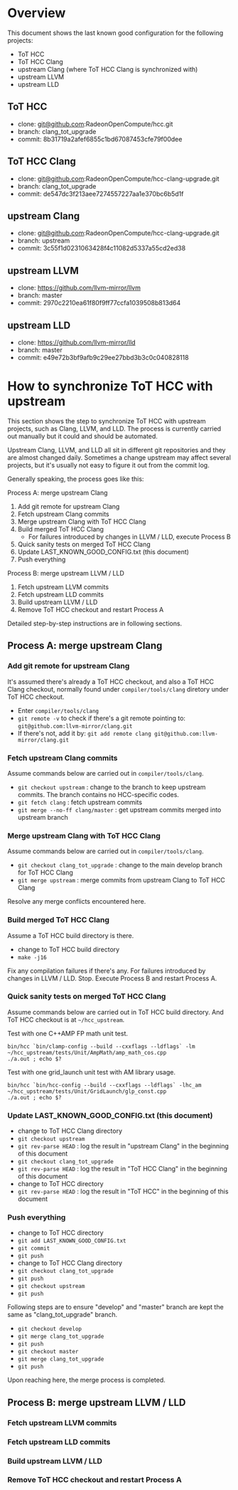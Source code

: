 Overview
========
This document shows the last known good configuration for the following
projects:
- ToT HCC
- ToT HCC Clang
- upstream Clang (where ToT HCC Clang is synchronized with)
- upstream LLVM
- upstream LLD

ToT HCC
-------
- clone: git@github.com:RadeonOpenCompute/hcc.git
- branch: clang_tot_upgrade
- commit: 8b31719a2afef6855c1bd67087453cfe79f00dee

ToT HCC Clang
-------------
- clone: git@github.com:RadeonOpenCompute/hcc-clang-upgrade.git
- branch: clang_tot_upgrade
- commit: de547dc3f213aee7274557227aa1e370bc6b5d1f

upstream Clang
--------------
- clone: git@github.com:RadeonOpenCompute/hcc-clang-upgrade.git
- branch: upstream
- commit: 3c55f1d0231063428f4c11082d5337a55cd2ed38

upstream LLVM
-------------
- clone: https://github.com/llvm-mirror/llvm
- branch: master
- commit: 2970c2210ea61f80f9ff77ccfa1039508b813d64

upstream LLD
------------
- clone: https://github.com/llvm-mirror/lld 
- branch: master
- commit: e49e72b3bf9afb9c29ee27bbd3b3c0c040828118

How to synchronize ToT HCC with upstream
========================================
This section shows the step to synchronize ToT HCC with upstream projects, such
as Clang, LLVM, and LLD. The process is currently carried out manually but it
could and should be automated.

Upstream Clang, LLVM, and LLD all sit in different git repositories and they
are almost changed daily. Sometimes a change upstream may affect several
projects, but it's usually not easy to figure it out from the commit log.

Generally speaking, the process goes like this:

Process A: merge upstream Clang

1. Add git remote for upstream Clang
2. Fetch upstream Clang commits
3. Merge upstream Clang with ToT HCC Clang
4. Build merged ToT HCC Clang
   - For failures introduced by changes in LLVM / LLD, execute Process B
5. Quick sanity tests on merged ToT HCC Clang
6. Update LAST_KNOWN_GOOD_CONFIG.txt (this document)
7. Push everything

Process B: merge upstream LLVM / LLD

1. Fetch upstream LLVM commits
2. Fetch upstream LLD commits
3. Build upstream LLVM / LLD
4. Remove ToT HCC checkout and restart Process A

Detailed step-by-step instructions are in following sections.

Process A: merge upstream Clang
-------------------------------

### Add git remote for upstream Clang
It's assumed there's already a ToT HCC checkout, and also a ToT HCC Clang
checkout, normally found under `compiler/tools/clang` diretory under ToT HCC
checkout.

- Enter `compiler/tools/clang`
- `git remote -v` to check if there's a git remote pointing to:
  `git@github.com:llvm-mirror/clang.git`
- If there's not, add it by:
  `git add remote clang git@github.com:llvm-mirror/clang.git`

### Fetch upstream Clang commits
Assume commands below are carried out in `compiler/tools/clang`.

- `git checkout upstream` : change to the branch to keep upstream commits. The branch contains no HCC-specific codes.
- `git fetch clang` : fetch upstream commits
- `git merge --no-ff clang/master` : get upstream commits merged into upstream branch

### Merge upstream Clang with ToT HCC Clang
Assume commands below are carried out in `compiler/tools/clang`.

- `git checkout clang_tot_upgrade` : change to the main develop branch for ToT HCC Clang
- `git merge upstream` : merge commits from upstream Clang to ToT HCC Clang

Resolve any merge conflicts encountered here.

### Build merged ToT HCC Clang
Assume a ToT HCC build directory is there.

- change to ToT HCC build directory
- `make -j16`

Fix any compilation failures if there's any. For failures introduced by changes
in LLVM / LLD. Stop. Execute Process B and restart Process A.

### Quick sanity tests on merged ToT HCC Clang
Assume commands below are carried out in ToT HCC build directory. And ToT HCC
checkout is at `~/hcc_upstream`.

Test with one C++AMP FP math unit test.
```
bin/hcc `bin/clamp-config --build --cxxflags --ldflags` -lm ~/hcc_upstream/tests/Unit/AmpMath/amp_math_cos.cpp
./a.out ; echo $?
```

Test with one grid_launch unit test with AM library usage.
```
bin/hcc `bin/hcc-config --build --cxxflags --ldflags` -lhc_am ~/hcc_upstream/tests/Unit/GridLaunch/glp_const.cpp
./a.out ; echo $?
```

### Update LAST_KNOWN_GOOD_CONFIG.txt (this document)

- change to ToT HCC Clang directory
- `git checkout upstream`
- `git rev-parse HEAD` : log the result in "upstream Clang" in the beginning of this document
- `git checkout clang_tot_upgrade`
- `git rev-parse HEAD` : log the result in "ToT HCC Clang" in the beginning of this document
- change to ToT HCC directory
- `git rev-parse HEAD` : log the result in "ToT HCC" in the beginning of this document

### Push everything

- change to ToT HCC directory
- `git add LAST_KNOWN_GOOD_CONFIG.txt`
- `git commit`
- `git push`
- change to ToT HCC Clang directory
- `git checkout clang_tot_upgrade`
- `git push`
- `git checkout upstream`
- `git push`

Following steps are to ensure "develop" and "master" branch are kept the same
as "clang_tot_upgrade" branch.
- `git checkout develop`
- `git merge clang_tot_upgrade`
- `git push`
- `git checkout master`
- `git merge clang_tot_upgrade`
- `git push`

Upon reaching here, the merge process is completed.


Process B: merge upstream LLVM / LLD
------------------------------------

### Fetch upstream LLVM commits

### Fetch upstream LLD commits

### Build upstream LLVM / LLD

### Remove ToT HCC checkout and restart Process A

